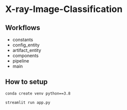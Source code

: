 # X-ray-Image-Classification

## Workflows

- constants
- config_entity
- artifact_entity
- components
- pipeline
- main

## How to setup

```bash
conda create venv python==3.8
```

```Run streamlit app
streamlit run app.py
```